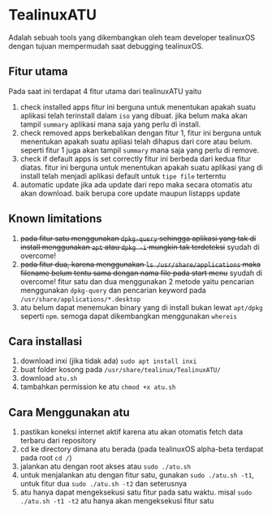 # TealinuxATU
Adalah sebuah tools yang dikembangkan oleh team developer tealinuxOS dengan tujuan mempermudah saat debugging tealinuxOS.

## Fitur utama
Pada saat ini terdapat 4 fitur utama dari tealinuxATU yaitu
1. check installed apps
fitur ini berguna untuk menentukan apakah suatu aplikasi telah terinstall dalam `iso` yang dibuat. jika belum maka akan tampil `summary` aplikasi mana saja yang perlu di install.
2. check removed apps
berkebalikan dengan fitur 1, fitur ini berguna untuk menentukan apakah suatu apliasi telah dihapus dari core atau belum. seperti fitur 1 juga akan tampil `summary` mana saja yang perlu di remove.
3. check if default apps is set correctly
fitur ini berbeda dari kedua fitur diatas. fitur ini berguna untuk menentukan apakah suatu aplikasi yang di install telah menjadi aplikasi default untuk `tipe file` terterntu
4. automatic update
jika ada update dari repo maka secara otomatis atu akan download. baik berupa core update maupun listapps update

## Known limitations
1. ~~pada fitur satu menggunakan `dpkg-query` sehingga aplikasi yang tak di install menggunakan `apt` atau `dpkg -i` mungkin tak terdeteksi~~ syudah di overcome!
2. ~~pada fitur dua, karena menggunakan `ls /usr/share/applications` maka filename belum tentu sama dengan nama file pada start menu~~ syudah di overcome! fitur satu dan dua menggunakan 2 metode yaitu pencarian menggunakan `dpkg-query` dan pencarian keyword pada `/usr/share/applications/*.desktop`
3. atu belum dapat menemukan binary yang di install bukan lewat `apt/dpkg` seperti `npm`. semoga dapat dikembangkan menggunakan `whereis`

## Cara installasi
1. download inxi (jika tidak ada) `sudo apt install inxi`
2. buat folder kosong pada `/usr/share/tealinux/TealinuxATU/`
3. download `atu.sh`
4. tambahkan permission ke atu `chmod +x atu.sh`

## Cara Menggunakan atu
1. pastikan koneksi internet aktif karena atu akan otomatis fetch data terbaru dari repository
2. cd ke directory dimana atu berada (pada tealinuxOS alpha-beta terdapat pada root `cd /`)
3. jalankan atu dengan root akses atau `sudo ./atu.sh`
4. untuk menjalankan atu dengan fitur satu, gunakan `sudo ./atu.sh -t1`, untuk fitur dua `sudo ./atu.sh -t2` dan seterusnya
5. atu hanya dapat mengeksekusi satu fitur pada satu waktu. misal `sudo ./atu.sh -t1 -t2` atu hanya akan mengeksekusi fitur satu
